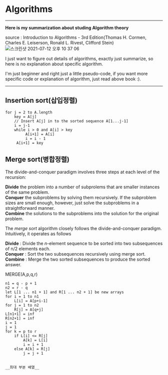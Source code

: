
# Algorithms
------
__Here is my summarization about studing Algorithm theory__</br>

source : Introduction to Algorithms - 3rd Edition(Thomas H. Cormen, Charles E. Leiserson, Ronald L. Rivest, Clifford Stein)</br>
![스크린샷 2021-07-12 오후 10 37 06](https://user-images.githubusercontent.com/46857352/125296884-b270c580-e361-11eb-9dc5-fbb9f762b513.png)

I just want to figure out details of algorithms, exactly just summarize, so here is no explanation about specific algorithm.</br>

I'm just beginner and right just a little pseudo-code, if you want more specific code or explanation of algorithm, just read above book :).</br>

----------

## Insertion sort(삽입정렬)
```
for j = 2 to A.length
    key = A[j]
    // Insert A[j] in to the sorted sequence A[1...j-1]
    i = j-1
    while i > 0 and A[i] > key
         A[i+1] = A[i]
         i = i - 1
     A[i+1] = key
```


## Merge sort(병합정렬)

The divide-and-conquer paradigm involves three steps at each level of the recursion:

__Divide__ the problem into a number of subprolems that are smaller instances of the same problem.</br>
__Conquer__ the subproblems by solving them recursively. If the subproblem sizes are small enough, however, just solve the subproblems in a straightforward manner.</br>
__Combine__ the solutions to the subproblems into the solution for the original problem.</br>


The *merge sort* algorithm closely follows the divide-and-conquer paradigm. Intuitively, it operates as follows

__Divide__ : Divide the *n*-element sequence to be sorted into two subsequences of n/2 elements each.</br>
__Conquer__ : Sort the two subsequences recursively using merge sort.</br>
__Combine__ : Merge the two sorted subsequences to produce the sorted answer.</br>

MERGE(A,p,q,r)
```
n1 = q - p + 1
n2 = r - q
let L[1 ... n1 + 1] and R[1 ... n2 + 1] be new arrays
for i = 1 to n1
    L[i] = A[p+i-1]
for j = 1 to n2
    R[j] = A[q+j]
L[n1+1] = inf
R[n2+1] = inf
i = 1
j = 1
for k = p to r
    if L[i] <= R[j]
        A[k] = L[i]
        i = i + 1
    else A[k] = R[j]
        j = j + 1


__최대 부분 배열__
